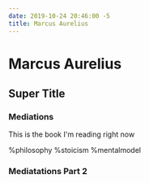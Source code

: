 ```yaml
--- 
date: 2019-10-24 20:46:00 -5
title: Marcus Aurelius
---
```


# Marcus Aurelius

## Super Title

### Mediations

This is the book I'm reading right now

%philosophy %stoicism %mentalmodel

### Mediatations Part 2

